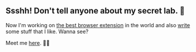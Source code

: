 ## Ssshh! Don't tell anyone about my secret lab. 🔬

Now I'm working on [the best browser extension](https://github.com/XenoverseUp/fractions) in the world and also [write](https://medium.com/@candurmuss) some stuff that I like. Wanna see?

Meet me [here](https://candurmuss.bio.link/). 🐱‍👤

<!--
**XenoverseUp/xenoverseup** is a ✨ _special_ ✨ repository because its `README.md` (this file) appears on your GitHub profile.

Here are some ideas to get you started:

- 🔭 I’m currently working on ...
- 🌱 I’m currently learning ...
- 👯 I’m looking to collaborate on ...
- 🤔 I’m looking for help with ...
- 💬 Ask me about ...
- 📫 How to reach me: ...
- 😄 Pronouns: ...
- ⚡ Fun fact: ...
-->
